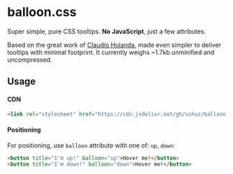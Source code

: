 # balloon.css

Super simple, pure CSS tooltips. **No JavaScript**, just a few attributes.

Based on the great work of [Claudio Holanda](https://github.com/kazzkiq/balloon.css), made even simpler to deliver tooltips with minimal footprint. It currently weighs ~1.7kb unminified and uncompressed.

## Usage

#### CDN

```html
<link rel="stylesheet" href="https://cdn.jsdelivr.net/gh/ushuz/balloon.css/balloon.css">
```

#### Positioning

For positioning, use `balloon` attribute with one of: `up`, `down`:

```html
<button title="I'm up!" balloon="up">Hover me!</button>
<button title="I'm down!" balloon="down">Hover me!</button>
```
